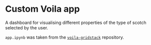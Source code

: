 # Custom Voila app

A dashboard for visualising different properties of the type of scotch selected by the user.

`app.ipynb` was taken from the [`voila-gridstack`](https://github.com/voila-dashboards/voila-gridstack/blob/main/examples/scotch_dashboard.ipynb) repository.